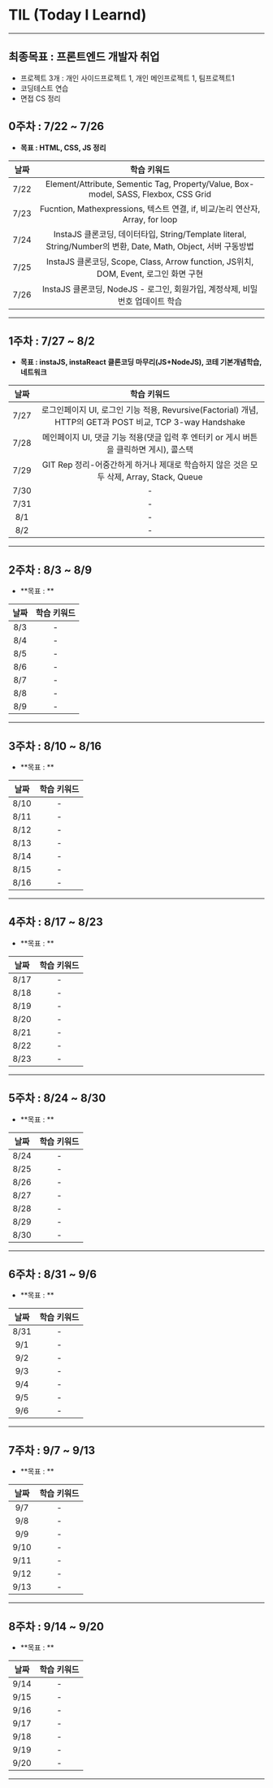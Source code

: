 # TIL (Today I Learnd)

---

## 최종목표 : 프론트엔드 개발자 취업

- 프로젝트 3개 : 개인 사이드프로젝트 1, 개인 메인프로젝트 1, 팀프로젝트1
- 코딩테스트 연습
- 면접 CS 정리

## 0주차 : 7/22 ~ 7/26

- **목표 : HTML, CSS, JS 정리**

| 날짜 |                                                  학습 키워드                                                   |
| :--: | :------------------------------------------------------------------------------------------------------------: |
| 7/22 |              Element/Attribute, Sementic Tag, Property/Value, Box-model, SASS, Flexbox, CSS Grid               |
| 7/23 |                 Fucntion, Mathexpressions, 텍스트 연결, if, 비교/논리 연산자, Array, for loop                  |
| 7/24 | InstaJS 클론코딩, 데이터타입, String/Template literal, String/Number의 변환, Date, Math, Object, 서버 구동방법 |
| 7/25 |              InstaJS 클론코딩, Scope, Class, Arrow function, JS위치, DOM, Event, 로그인 화면 구현              |
| 7/26 |                 InstaJS 클론코딩, NodeJS - 로그인, 회원가입, 계정삭제, 비밀번호 업데이트 학습                  |

---

## 1주차 : 7/27 ~ 8/2

- **목표 : instaJS, instaReact 클론코딩 마무리(JS+NodeJS), 코테 기본개념학습, 네트워크**

| 날짜 |                                                학습 키워드                                                |
| :--: | :-------------------------------------------------------------------------------------------------------: |
| 7/27 | 로그인페이지 UI, 로그인 기능 적용, Revursive(Factorial) 개념, HTTP의 GET과 POST 비교, TCP 3-way Handshake |
| 7/28 |          메인페이지 UI, 댓글 기능 적용(댓글 입력 후 엔터키 or 게시 버튼을 클릭하면 게시), 콜스택          |
| 7/29 |          GIT Rep 정리-어중간하게 하거나 제대로 학습하지 않은 것은 모두 삭제, Array, Stack, Queue          |
| 7/30 |                                                     -                                                     |
| 7/31 |                                                     -                                                     |
| 8/1  |                                                     -                                                     |
| 8/2  |                                                     -                                                     |

---

## 2주차 : 8/3 ~ 8/9

- **목표 : **

| 날짜 | 학습 키워드 |
| :--: | :---------: |
| 8/3  |      -      |
| 8/4  |      -      |
| 8/5  |      -      |
| 8/6  |      -      |
| 8/7  |      -      |
| 8/8  |      -      |
| 8/9  |      -      |

---

## 3주차 : 8/10 ~ 8/16

- **목표 : **

| 날짜 | 학습 키워드 |
| :--: | :---------: |
| 8/10 |      -      |
| 8/11 |      -      |
| 8/12 |      -      |
| 8/13 |      -      |
| 8/14 |      -      |
| 8/15 |      -      |
| 8/16 |      -      |

---

## 4주차 : 8/17 ~ 8/23

- **목표 : **

| 날짜 | 학습 키워드 |
| :--: | :---------: |
| 8/17 |      -      |
| 8/18 |      -      |
| 8/19 |      -      |
| 8/20 |      -      |
| 8/21 |      -      |
| 8/22 |      -      |
| 8/23 |      -      |

---

## 5주차 : 8/24 ~ 8/30

- **목표 : **

| 날짜 | 학습 키워드 |
| :--: | :---------: |
| 8/24 |      -      |
| 8/25 |      -      |
| 8/26 |      -      |
| 8/27 |      -      |
| 8/28 |      -      |
| 8/29 |      -      |
| 8/30 |      -      |

---

## 6주차 : 8/31 ~ 9/6

- **목표 : **

| 날짜 | 학습 키워드 |
| :--: | :---------: |
| 8/31 |      -      |
| 9/1  |      -      |
| 9/2  |      -      |
| 9/3  |      -      |
| 9/4  |      -      |
| 9/5  |      -      |
| 9/6  |      -      |

---

## 7주차 : 9/7 ~ 9/13

- **목표 : **

| 날짜 | 학습 키워드 |
| :--: | :---------: |
| 9/7  |      -      |
| 9/8  |      -      |
| 9/9  |      -      |
| 9/10 |      -      |
| 9/11 |      -      |
| 9/12 |      -      |
| 9/13 |      -      |

---

## 8주차 : 9/14 ~ 9/20

- **목표 : **

| 날짜 | 학습 키워드 |
| :--: | :---------: |
| 9/14 |      -      |
| 9/15 |      -      |
| 9/16 |      -      |
| 9/17 |      -      |
| 9/18 |      -      |
| 9/19 |      -      |
| 9/20 |      -      |

---
